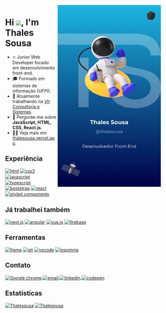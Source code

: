 <img align="right" style="margin-left: 5px;" height="590rem" src="./.github/card.png"/>
<h1 align="left">Hi <img src="https://raw.githubusercontent.com/kaueMarques/kaueMarques/master/hi.gif" height="30px">, I'm Thales Sousa</h1>


- 🔥 Junior Web Developer focado em desenvolvimento front-end.
- 🎓 Formado em sistemas de informação (UFPI).
- 🔭 Atualmente trabalhando na [Vh Consultoria e Sistemas](https://vh.com.br/).
- 💬 Pergunte-me sobre **JavaScript, HTML, CSS, React.js.**
- 👨‍💻 Veja mais em [thalesousa.vercel.app](https://thalesousa.vercel.app).

## Experiência

<a href="#"><img align="center" src="https://img.shields.io/badge/-html-05122A?style=flat&logo=html5" alt="html" title="html"/></a>
<a href="#"><img align="center" src="https://img.shields.io/badge/-css-05122A?style=flat&logo=css3&logoColor=1572B7" alt="css3" title="css3"/></a>
<a href="#"><img align="center" src="https://img.shields.io/badge/-javascript-05122A?style=flat&logo=javascript" alt="javascript" title="javascript"/></a>
<a href="#"><img align="center" src="https://img.shields.io/badge/-typescript-05122A?style=flat&logo=typescript" alt="typescript" title="typescript"/></a>
<a href="#"><img align="center" src="https://img.shields.io/badge/-bootstrap-05122A?style=flat&logo=bootstrap" alt="bootstrap" title="bootstrap"/></a>
<a href="#"><img align="center" src="https://img.shields.io/badge/-react-05122A?style=flat&logo=react" alt="react" title="react"/></a>
<a href="#"><img align="center" src="https://img.shields.io/badge/-styled components-05122A?style=flat&logo=styled-components" alt="styled components" title="styled components"/></a>


## Já trabalhei também

<a href="#"><img align="center" src="https://img.shields.io/badge/-next.js-05122A?style=flat&logo=next.js" alt="next.js" title="next.js"/></a>
<a href="#"><img align="center" src="https://img.shields.io/badge/-angular-05122A?style=flat&logo=angular&logoColor=DD0031" alt="angular" title="angular"/></a>
<a href="#"><img align="center" src="https://img.shields.io/badge/-vue.js-05122A?style=flat&logo=vue.js" alt="vue.js" title="vue.js"/></a>
<a href="#"><img align="center" src="https://img.shields.io/badge/-firebase-05122A?style=flat&logo=firebase" alt="firebase" title="firebase"/></a>


## Ferramentas

<a href="#"><img align="center" src="https://img.shields.io/badge/-figma-05122A?style=flat&logo=figma&logoColor=CC3657" alt="figma" title="figma"/></a>
<a href="#"><img align="center" src="https://img.shields.io/badge/-git-05122A?style=flat&logo=git" alt="git" title="git"/></a>
<a href="#"><img align="center" src="https://img.shields.io/badge/-vscode-05122A?style=flat&logo=visual-studio-code&logoColor=1572B7" alt="vscode" title="vscode"/></a>
<a href="#"><img align="center" src="https://img.shields.io/badge/-insomnia-05122A?style=flat&logo=insomnia&logoColor=4000BF" alt="insomnia" title="insomnia"/></a>


## Contato

<a href="https://instagram.com/thalesousa" target="_blank">
 <img align="center" src="https://img.shields.io/badge/-thalesousa.vercel.app-05122A?style=flat&logo=vercel" alt="Google chrome" title="site"/>
</a>
<a href="mailto:thalestjsb@gmail.com" target="_blank">
  <img align="center" src="https://img.shields.io/badge/-thalestjsb@gmail.com-05122A?style=flat&logo=gmail" alt="email" title="e-mail"/>  
</a>
<a href="https://linkedin.com/in/thalesousa" target="_blank">
  <img align="center" src="https://img.shields.io/badge/-thalesousa-05122A?style=flat&logo=linkedin&logoColor=0A66C2" alt="linkedin" title="linkedin"/>
</a>
<a href="https://codepen.io/thalesousa" target="_blank">
  <img align="center" src="https://img.shields.io/badge/-thalesousa-05122A?style=flat&logo=codepen" alt="codepen" title="codepen"/>
</a>

## Estatísticas

<a href="#"><img src="https://github-readme-stats.vercel.app/api?username=Thalesousa&count_private=true&show_icons=true&text_color=ffffff&title_color=1CB5E0&bg_color=000046&icon_color=1CB5E0" alt="Thalesousa" height="140" align="center"/></a>
<a href="#"><img src="https://github-readme-stats.vercel.app/api/top-langs/?username=Thalesousa&&langs_count=8&layout=compact&text_color=ffffff&title_color=1CB5E0&bg_color=000046&icon_color=1CB5E0" alt="Thalesousa" height="140" align="center"/></a>
